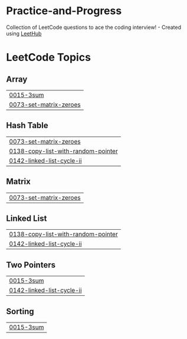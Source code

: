 # Practice-and-Progress
Collection of LeetCode questions to ace the coding interview! - Created using [LeetHub](https://github.com/QasimWani/LeetHub)

<!---LeetCode Topics Start-->
# LeetCode Topics
## Array
|  |
| ------- |
| [0015-3sum](https://github.com/tatvkamdar79/Practice-and-Progress/tree/master/0015-3sum) |
| [0073-set-matrix-zeroes](https://github.com/tatvkamdar79/Practice-and-Progress/tree/master/0073-set-matrix-zeroes) |
## Hash Table
|  |
| ------- |
| [0073-set-matrix-zeroes](https://github.com/tatvkamdar79/Practice-and-Progress/tree/master/0073-set-matrix-zeroes) |
| [0138-copy-list-with-random-pointer](https://github.com/tatvkamdar79/Practice-and-Progress/tree/master/0138-copy-list-with-random-pointer) |
| [0142-linked-list-cycle-ii](https://github.com/tatvkamdar79/Practice-and-Progress/tree/master/0142-linked-list-cycle-ii) |
## Matrix
|  |
| ------- |
| [0073-set-matrix-zeroes](https://github.com/tatvkamdar79/Practice-and-Progress/tree/master/0073-set-matrix-zeroes) |
## Linked List
|  |
| ------- |
| [0138-copy-list-with-random-pointer](https://github.com/tatvkamdar79/Practice-and-Progress/tree/master/0138-copy-list-with-random-pointer) |
| [0142-linked-list-cycle-ii](https://github.com/tatvkamdar79/Practice-and-Progress/tree/master/0142-linked-list-cycle-ii) |
## Two Pointers
|  |
| ------- |
| [0015-3sum](https://github.com/tatvkamdar79/Practice-and-Progress/tree/master/0015-3sum) |
| [0142-linked-list-cycle-ii](https://github.com/tatvkamdar79/Practice-and-Progress/tree/master/0142-linked-list-cycle-ii) |
## Sorting
|  |
| ------- |
| [0015-3sum](https://github.com/tatvkamdar79/Practice-and-Progress/tree/master/0015-3sum) |
<!---LeetCode Topics End-->